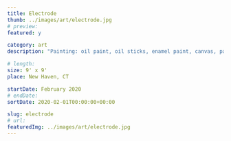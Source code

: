 ```yaml
---
title: Electrode
thumb: ../images/art/electrode.jpg
# preview:
featured: y

category: art
description: "Painting: oil paint, oil sticks, enamel paint, canvas, paper scraps, foam, staples on unstretched canvas."

# length:
size: 9' x 9'
place: New Haven, CT

startDate: February 2020
# endDate:
sortDate: 2020-02-01T00:00:00+00:00

slug: electrode
# url:
featuredImg: ../images/art/electrode.jpg
---
```

